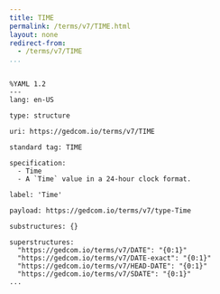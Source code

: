 ```yaml
---
title: TIME
permalink: /terms/v7/TIME.html
layout: none
redirect-from:
  - /terms/v7/TIME
...
```


```

%YAML 1.2
---
lang: en-US

type: structure

uri: https://gedcom.io/terms/v7/TIME

standard tag: TIME

specification:
  - Time
  - A `Time` value in a 24-hour clock format.

label: 'Time'

payload: https://gedcom.io/terms/v7/type-Time

substructures: {}

superstructures:
  "https://gedcom.io/terms/v7/DATE": "{0:1}"
  "https://gedcom.io/terms/v7/DATE-exact": "{0:1}"
  "https://gedcom.io/terms/v7/HEAD-DATE": "{0:1}"
  "https://gedcom.io/terms/v7/SDATE": "{0:1}"
...

```

